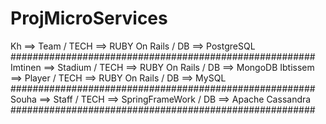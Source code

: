 # ProjMicroServices

Kh ==>  Team / TECH ==> RUBY On Rails / DB ==> PostgreSQL #######################################################
Imtinen ==> Stadium / TECH ==> RUBY On Rails / DB ==> MongoDB 
Ibtissem ==> Player / TECH ==> RUBY On Rails / DB ==> MySQL #######################################################
Souha ==> Staff  / TECH ==> SpringFrameWork / DB ==> Apache Cassandra #######################################################
